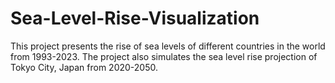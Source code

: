 # Sea-Level-Rise-Visualization
This project presents the rise of sea levels of different countries in the world from 1993-2023. The project also simulates the sea level rise projection of Tokyo City, Japan from 2020-2050. 
